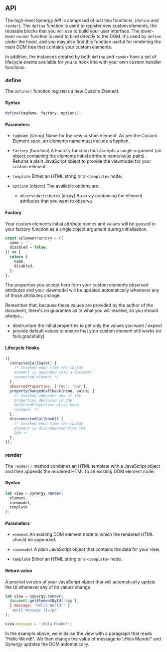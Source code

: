 ## API

The high-level Synergy API is comprised of just
two functions, (`define` and `render`). The
`define` function is used to register new custom
elements, the reusable blocks that you will use to
build your user interface. The lower-level
`render` function is used to bind directly to the
DOM. It's used by `define` under the hood, and you
may also find this function useful for rendering
the main DOM tree that contains your custom
elements.

In addition, the instances created by both
`define` and `render` have a set of lifecycle
events available for you to hook into with your
own custom handler functions.

### define

The `define()` function registers a new Custom
Element.

#### Syntax

```js
define(tagName, factory, options);
```

#### Parameters

- `tagName` (string) Name for the new custom
  element. As per the Custom Element spec, an
  elements name must include a hyphen.

- `factory` (function) A Factory function that
  accepts a single argument (an object containing
  the elements initial attribute name/value pairs)
  . Returns a plain JavaScript object to provide
  the viewmodel for your custom element.

- `template` Either an HTML string or a
  `<template>` node.

- `options` (object) The available options are:

  - `observedAttributes` (array) An array
    containing the element attributes that you
    want to observe.

#### Factory

Your custom elements initial attribute names and
values will be passed to your factory function as
a single object argument during initialisation.

```js
const xElementFactory = ({
  name = '',
  disabled = false,
}) => {
  return {
    name,
    disabled,
  };
};
```

The properties you accept here form your custom
elements _observed attributes_ and your viewmodel
will be updated automatically whenever any of
those attributes change.

Remember that, because these values are provided
by the author of the document, there's no
guarantee as to what you will receive, so you
should _always_...

- destructure the initial properties to get only
  the values you want / expect
- provide default values to ensure that your
  custom element still works (or fails gracefully)

#### Lifecycle Hooks

```js
({
  connectedCallback() {
    /* Invoked each time the custom 
    element is appended into a document-
    connected element */
  },
  observedProperties: ['foo', 'bar'],
  propertyChangedCallback(name, value) {
    /* Invoked whenever any of the 
    properties declared in the 
    observedProperties array have 
    changed. */
  },
  disconnectedCallback() {
    /* Invoked each time the custom 
    element is disconnected from the 
    DOM */
  },
});
```

### render

The `render()` method combines an HTML template
with a JavaScript object and then appends the
rendered HTML to an existing DOM element node.

#### Syntax

```js
let view = synergy.render(
  element,
  viewmodel,
  template
);
```

#### Parameters

- `element` An existing DOM element node to which
  the rendered HTML should be appended.

- `viewmodel` A plain JavaScript object that
  contains the data for your view.

- `template` Either an HTML string or a
  `<template>` node.

#### Return value

A proxied version of your JavaScript object that
will automatically update the UI whenever any of
its values change

```js
let view = synergy.render(
  document.getElementById('app'),
  { message: 'Hello World!' },
  `<p>{{ message }}</p>`
);

view.message = '¡Hola Mundo!';
```

In the example above, we initialise the view with
a paragraph that reads "Hello World!". We then
change the value of message to '¡Hola Mundo!' and
Synergy updates the DOM automatically.
